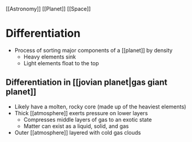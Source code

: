 [[Astronomy]] [[Planet]] [[Space]]

# Differentiation
- Process of sorting major components of a [[planet]] by density
  - Heavy elements sink
  - Light elements float to the top

## Differentiation in [[jovian planet|gas giant planet]]
- Likely have a molten, rocky core (made up of the heaviest elements)
- Thick [[atmosphere]] exerts pressure on lower layers
	- Compresses middle layers of gas to an exotic state
	- Matter can exist as a liquid, solid, and gas
- Outer [[atmosphere]] layered with cold gas clouds

	